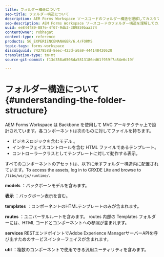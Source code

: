 ```yaml
---
title: フォルダー構造について
seo-title: フォルダー構造について
description: AEM Forms Workspace ソースコードのフォルダー構造を理解してカスタマイズする方法。
seo-description: AEM Forms Workspace ソースコードのフォルダー構造を理解してカスタマイズする方法。
uuid: ee844f89-887e-4f07-9db3-389859baa374
contentOwner: robhagat
content-type: reference
products: SG_EXPERIENCEMANAGER/6.4/FORMS
topic-tags: forms-workspace
discoiquuid: 7427858d-8eec-423d-a0a9-444140420620
translation-type: tm+mt
source-git-commit: f13d358a6508da5813186ed61f959f7a84e6c19f

---
```



# フォルダー構造について {#understanding-the-folder-structure}

AEM Forms Workspace は Backbone を使用して MVC アーキテクチャ上で設計されています。各コンポーネントは次のものに対してファイルを持ちます。

* ビジネスロジックを含むモデル 。
* インターフェイスコントロールを含む HTML ファイルであるテンプレート。
* コントローラークラスとしてテンプレートに対して動作する表示。

すべてのコンポーネントのアセットは、以下に示すフォルダー構造内に配置されています。To access the assets, log in to CRXDE Lite and browse to `/libs/ws/js/runtime/`.

**models** ：バックボーンモデルを含みます。

**表示** ：バックボーン表示を含む。

**templates** ：コンポーネントのHTMLテンプレートのみが含まれます。

**routes** ：ユニバーサルルートを含みます。 routes 内部の Templates フォルダーには、HTML コードとコンポーネントへの参照が含まれます。

**services** RESTエンドポイントでAdobe Experience ManagerサーバーAPIを呼び出すためのサービスインターフェイスが含まれます。

**util** ：複数のコンポーネントで使用できる汎用ユーティリティを含みます。

